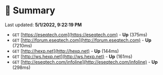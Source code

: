 # 📖 Summary
Last updated: **5/1/2022, 9:22:19 PM**

- `GET` [https://eseqtech.com](https://eseqtech.com) - **Up** (375ms)
- `GET` [http://forum.eseqtech.com](http://forum.eseqtech.com) - **Up** (7210ms)
- `GET` [http://hexp.net](http://hexp.net) - **Up** (144ms)
- `GET` [http://ws.hexp.net](http://ws.hexp.net) - **Up** (161ms)
- `GET` [http://eseqtech.com/infoline](http://eseqtech.com/infoline) - **Up** (298ms)

